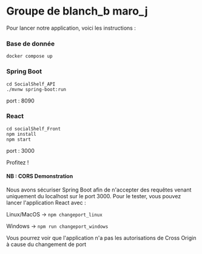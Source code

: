 # Groupe de blanch_b maro_j

Pour lancer notre application, voici les instructions : 

### Base de donnée

````
docker compose up
````

### Spring Boot

````
cd SocialShelf_API
./mvnw spring-boot:run
````
port : 8090

### React

````
cd socialShelf_Front
npm install
npm start
````
port : 3000



Profitez !




#### NB : CORS Demonstration
Nous avons sécuriser Spring Boot afin de n'accepter des requêtes venant uniquement du localhost sur le port 3000.
Pour le tester, vous pouvez lancer l'application React avec : 

Linux/MacOS -> `npm changeport_linux`

Windows -> `npm run changeport_windows`

Vous pourrez voir que l'application n'a pas les autorisations de Cross Origin à cause du changement de port 

